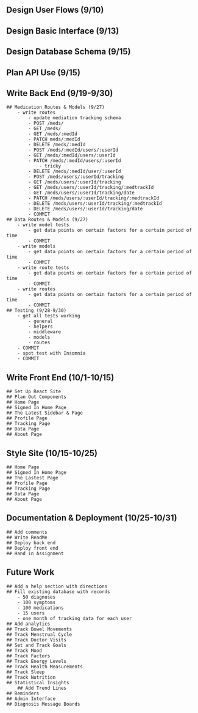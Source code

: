 ## Design User Flows (9/10)
## Design Basic Interface (9/13)
## Design Database Schema (9/15)
## Plan API Use (9/15)

## Write Back End (9/19-9/30)

    ## Medication Routes & Models (9/27)
        - write routes
            - update mediation tracking schema
            - POST /meds/
            - GET /meds/
            - GET /meds/:medId
            - PATCH meds/:medId
            - DELETE /meds/:medId
            - POST /meds/:medId/users/:userId
            - GET /meds/:medId/users/:userId
            - PATCH /meds/:medId/users/:userId
                - tricky
            - DELETE /meds/:medId/user/:userId
            - POST /meds/users/:userId/tracking
            - GET /meds/users/:userId/tracking
            - GET /meds/users/:userId/tracking/:medtrackId
            - GET /meds/users/:userId/tracking/date
            - PATCH /meds/users/:userId/tracking/:medtrackId
            - DELETE /meds/users/:userId/tracking/:medtrackId
            - DELETE /meds/users/:userId/tracking/date
            - COMMIT
    ## Data Routes & Models (9/27)
        - write model tests
            - get data points on certain factors for a certain period of time
            - COMMIT
        - write models
            - get data points on certain factors for a certain period of time
            - COMMIT
        - write route tests
            - get data points on certain factors for a certain period of time
            - COMMIT
        - write routes
            - get data points on certain factors for a certain period of time
            - COMMIT
    ## Testing (9/28-9/30)
        - get all tests working
            - general
            - helpers
            - middleware
            - models
            - routes
        - COMMIT
        - spot test with Insomnia
        - COMMIT

## Write Front End (10/1-10/15)
    ## Set Up React Site
    ## Plan Out Components
    ## Home Page
    ## Signed In Home Page
    ## The Latest Sidebar & Page
    ## Profile Page
    ## Tracking Page
    ## Data Page
    ## About Page

## Style Site (10/15-10/25)
    ## Home Page
    ## Signed In Home Page
    ## The Lastest Page
    ## Profile Page
    ## Tracking Page
    ## Data Page
    ## About Page

## Documentation & Deployment (10/25-10/31)
    ## Add comments
    ## Write ReadMe
    ## Deploy back end
    ## Deploy front end
    ## Hand in Assignment


## Future Work 
    ## Add a help section with directions
    ## Fill existing database with records
        - 50 diagnoses
        - 100 symptoms
        - 100 medications
        - 15 users
        - one month of tracking data for each user
    ## Add analytics
    ## Track Bowel Movements
    ## Track Menstrual Cycle
    ## Track Doctor Visits
    ## Set and Track Goals
    ## Track Mood
    ## Track Factors
    ## Track Energy Levels
    ## Track Health Measurements
    ## Track Sleep
    ## Track Nutrition
    ## Statistical Insights
        ## Add Trend Lines
    ## Reminders
    ## Admin Interface
    ## Diagnosis Message Boards